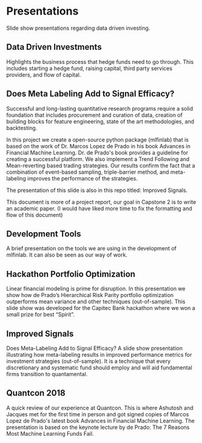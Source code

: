 # Presentations
Slide show presentations regarding data driven investing.

## Data Driven Investments
Highlights the business process that hedge funds need to go through. This includes starting a hedge fund, raising capital, third party services providers, and flow of capital. 

## Does Meta Labeling Add to Signal Efficacy?
Successful and long-lasting quantitative research programs require a solid foundation that includes procurement and curation of data, creation of building blocks for feature engineering, state of the art methodologies, and backtesting.

In this project we create a open-source python package (mlfinlab) that is based on the work of Dr. Marcos Lopez de Prado in his book Advances in Financial Machine Learning. Dr. de Prado's book provides a guideline for creating a successful platform. We also implement a Trend Following and Mean-reverting based trading strategies. Our results confirm the fact that a combination of event-based sampling, triple-barrier method, and meta-labeling improves the performance of the strategies.

The presentation of this slide is also in this repo titled: Improved Signals.

This document is more of a project report, our goal in Capstone 2 is to write an academic paper. (I would have liked more time to fix the formatting and flow of this document)

## Development Tools
A brief presentation on the tools we are using in the development of mlfinlab. It can also be seen as our way of work.

## Hackathon Portfolio Optimization
Linear financial modeling is prime for disruption. In this presentation we show how de Prado’s Hierarchical Risk Parity portfolio optimization outperforms mean variance and other techniques (out-of-sample). This slide show was developed for the Capitec Bank hackathon where we won a small prize for best “Spirit”. 

## Improved Signals
Does Meta-Labeling Add to Signal Efficacy? A slide show presentation illustrating how meta-labeling results in improved performance metrics for investment strategies (out-of-sample). It is a technique that every discretionary and systematic fund should employ and will aid fundamental firms transition to quantamental. 

## Quantcon 2018
A quick review of our experience at Quantcon. This is where Ashutosh and Jacques met for the first time in person and got signed copies of Marcos Lopez de Prado's latest book Advances in Financial Machine Learning. The presentation is based on the keynote lecture by de Prado: The 7 Reasons Most Machine Learning Funds Fail. 
